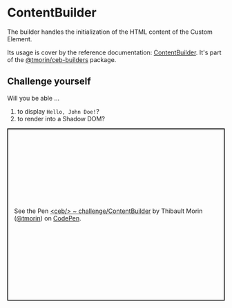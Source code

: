 # ContentBuilder

The builder handles the initialization of the HTML content of the Custom Element.

Its usage is cover by the reference documentation: [ContentBuilder](../api/classes/_tmorin_ceb_builders.ContentBuilder.html).
It's part of the [@tmorin/ceb-builders](https://www.npmjs.com/package/@tmorin/ceb-builders) package.

## Challenge yourself

Will you be able ...
1. to display `Hello, John Doe!`?
2. to render into a Shadow DOM?

<p class="codepen" data-height="400" data-theme-id="light" data-default-tab="js,result" data-slug-hash="LYymeaB" data-editable="true" data-user="tmorin" style="height: 400px; box-sizing: border-box; display: flex; align-items: center; justify-content: center; border: 2px solid; margin: 1em 0; padding: 1em;">
  <span>See the Pen <a href="https://codepen.io/tmorin/pen/LYymeaB">
  &lt;ceb/&gt; ~ challenge/ContentBuilder</a> by Thibault Morin (<a href="https://codepen.io/tmorin">@tmorin</a>)
  on <a href="https://codepen.io">CodePen</a>.</span>
</p>
<script async src="https://cpwebassets.codepen.io/assets/embed/ei.js"></script>
